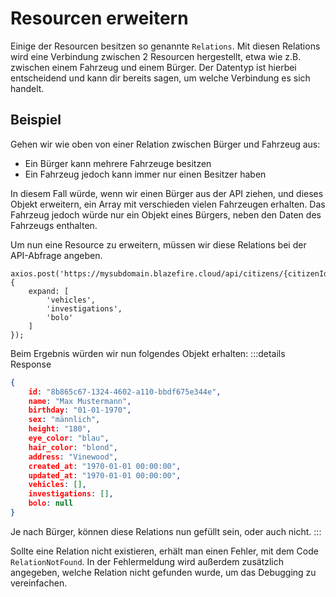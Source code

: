 # Resourcen erweitern

Einige der Resourcen besitzen so genannte `Relations`. Mit diesen Relations wird eine Verbindung zwischen 2 Resourcen hergestellt, etwa wie z.B. zwischen einem Fahrzeug und einem Bürger. Der Datentyp ist hierbei entscheidend und kann dir bereits sagen, um welche Verbindung es sich handelt. 

## Beispiel
Gehen wir wie oben von einer Relation zwischen Bürger und Fahrzeug aus:

- Ein Bürger kann mehrere Fahrzeuge besitzen
- Ein Fahrzeug jedoch kann immer nur einen Besitzer haben

In diesem Fall würde, wenn wir einen Bürger aus der API ziehen, und dieses Objekt erweitern, ein Array mit verschieden vielen Fahrzeugen erhalten. Das Fahrzeug jedoch würde nur ein Objekt eines Bürgers, neben den Daten des Fahrzeugs enthalten.


Um nun eine Resource zu erweitern, müssen wir diese Relations bei der API-Abfrage angeben.


```js{2-6}
axios.post('https://mysubdomain.blazefire.cloud/api/citizens/{citizenId}/retrieve', {
    expand: [
        'vehicles',
        'investigations',
        'bolo'
    ]
});
```

Beim Ergebnis würden wir nun folgendes Objekt erhalten:
:::details Response
```json
{
    id: "8b865c67-1324-4602-a110-bbdf675e344e",
    name: "Max Mustermann",
    birthday: "01-01-1970",
    sex: "männlich",
    height: "180",
    eye_color: "blau",
    hair_color: "blond",
    address: "Vinewood",
    created_at: "1970-01-01 00:00:00",
    updated_at: "1970-01-01 00:00:00",
    vehicles: [],
    investigations: [],
    bolo: null
}
```
Je nach Bürger, können diese Relations nun gefüllt sein, oder auch nicht. 
:::

Sollte eine Relation nicht existieren, erhält man einen Fehler, mit dem Code `RelationNotFound`. In der Fehlermeldung wird außerdem zusätzlich angegeben, welche Relation nicht gefunden wurde, um das Debugging zu vereinfachen.